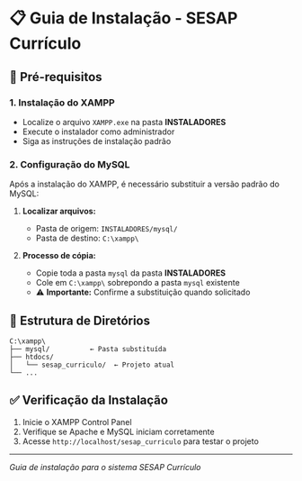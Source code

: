# 📋 Guia de Instalação - SESAP Currículo

## 🚀 Pré-requisitos

### 1. Instalação do XAMPP
- Localize o arquivo `XAMPP.exe` na pasta **INSTALADORES**
- Execute o instalador como administrador
- Siga as instruções de instalação padrão

### 2. Configuração do MySQL
Após a instalação do XAMPP, é necessário substituir a versão padrão do MySQL:

1. **Localizar arquivos:**
   - Pasta de origem: `INSTALADORES/mysql/`
   - Pasta de destino: `C:\xampp\`

2. **Processo de cópia:**
   - Copie toda a pasta `mysql` da pasta **INSTALADORES**
   - Cole em `C:\xampp\` sobrepondo a pasta `mysql` existente
   - ⚠️ **Importante:** Confirme a substituição quando solicitado

## 📁 Estrutura de Diretórios

```
C:\xampp\
├── mysql/          ← Pasta substituída
├── htdocs/
│   └── sesap_curriculo/  ← Projeto atual
└── ...
```

## ✅ Verificação da Instalação

1. Inicie o XAMPP Control Panel
2. Verifique se Apache e MySQL iniciam corretamente
3. Acesse `http://localhost/sesap_curriculo` para testar o projeto

---
*Guia de instalação para o sistema SESAP Currículo*

